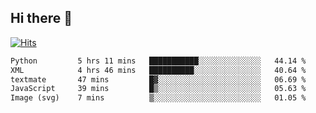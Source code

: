 ## Hi there 👋

<!--
**alihaqberdi/alihaqberdi** is a ✨ _special_ ✨ repository because its `README.md` (this file) appears on your GitHub profile.

Here are some ideas to get you started:

- 🔭 I’m currently working on ...
- 🌱 I’m currently learning ...
- 👯 I’m looking to collaborate on ...
- 🤔 I’m looking for help with ...
- 💬 Ask me about ...
- 📫 How to reach me: ...
- 😄 Pronouns: ...
- ⚡ Fun fact: ...
-->

[![Hits](https://hits.sh/github.com/alihaqberdi.svg)](https://hits.sh/github.com/alihaqberdi/)

<!--START_SECTION:waka-->

```txt
Python         5 hrs 11 mins   ███████████░░░░░░░░░░░░░░   44.14 %
XML            4 hrs 46 mins   ██████████░░░░░░░░░░░░░░░   40.64 %
textmate       47 mins         █▓░░░░░░░░░░░░░░░░░░░░░░░   06.69 %
JavaScript     39 mins         █▒░░░░░░░░░░░░░░░░░░░░░░░   05.63 %
Image (svg)    7 mins          ▒░░░░░░░░░░░░░░░░░░░░░░░░   01.05 %
```

<!--END_SECTION:waka-->
